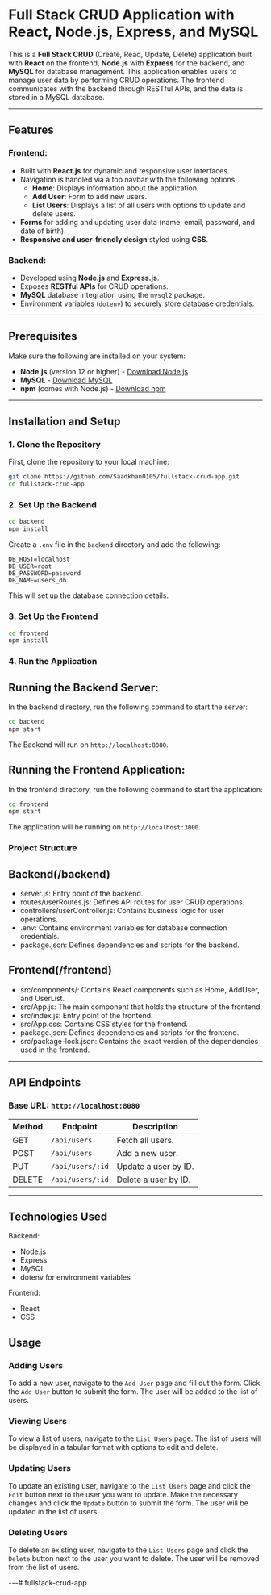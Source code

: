 # Full Stack CRUD Application with React, Node.js, Express, and MySQL

This is a **Full Stack CRUD** (Create, Read, Update, Delete) application built with **React** on the frontend, **Node.js** with **Express** for the backend, and **MySQL** for database management. This application enables users to manage user data by performing CRUD operations. The frontend communicates with the backend through RESTful APIs, and the data is stored in a MySQL database.

---

## Features

### Frontend:
- Built with **React.js** for dynamic and responsive user interfaces.
- Navigation is handled via a top navbar with the following options:
  - **Home**: Displays information about the application.
  - **Add User**: Form to add new users.
  - **List Users**: Displays a list of all users with options to update and delete users.
- **Forms** for adding and updating user data (name, email, password, and date of birth).
- **Responsive and user-friendly design** styled using **CSS**.

### Backend:
- Developed using **Node.js** and **Express.js**.
- Exposes **RESTful APIs** for CRUD operations.
- **MySQL** database integration using the `mysql2` package.
- Environment variables (`dotenv`) to securely store database credentials.

---

## Prerequisites

Make sure the following are installed on your system:

- **Node.js** (version 12 or higher) - [Download Node.js](https://nodejs.org/)
- **MySQL** - [Download MySQL](https://www.mysql.com/)
- **npm** (comes with Node.js) - [Download npm](https://www.npmjs.com/)

---

## Installation and Setup

### 1. Clone the Repository

First, clone the repository to your local machine:

```bash
git clone https://github.com/Saadkhan0105/fullstack-crud-app.git
cd fullstack-crud-app
```
### 2. Set Up the Backend

```bash
cd backend
npm install
```

Create a `.env` file in the `backend` directory and add the following:

```
DB_HOST=localhost
DB_USER=root
DB_PASSWORD=password
DB_NAME=users_db
```

This will set up the database connection details.

### 3. Set Up the Frontend

```bash
cd frontend
npm install
```

### 4. Run the Application

## Running the Backend Server:

In the backend directory, run the following command to start the server:

```bash
cd backend
npm start
```
The Backend will run on `http://localhost:8080`.

## Running the Frontend Application:
In the frontend directory, run the following command to start the application:
```bash
cd frontend
npm start
```

The application will be running on `http://localhost:3000`.

### Project Structure

## Backend(/backend)

- server.js: Entry point of the backend.
- routes/userRoutes.js: Defines API routes for user CRUD operations.
- controllers/userController.js: Contains business logic for user operations.
- .env: Contains environment variables for database connection credentials.
- package.json: Defines dependencies and scripts for the backend.

## Frontend(/frontend)

- src/components/: Contains React components such as Home, AddUser, and UserList.
- src/App.js: The main component that holds the structure of the frontend.
- src/index.js: Entry point of the frontend.
- src/App.css: Contains CSS styles for the frontend.
- package.json: Defines dependencies and scripts for the frontend.
- src/package-lock.json: Contains the exact version of the dependencies used in the frontend.

---
## API Endpoints

### Base URL: `http://localhost:8080`

| Method | Endpoint         | Description              |
|--------|-------------------|--------------------------|
| GET    | `/api/users`      | Fetch all users.         |
| POST   | `/api/users`      | Add a new user.          |
| PUT    | `/api/users/:id`  | Update a user by ID.     |
| DELETE | `/api/users/:id`  | Delete a user by ID.     |

---

## Technologies Used

Backend: 
- Node.js
- Express
- MySQL
- dotenv for environment variables

Frontend:
- React
- CSS

## Usage

### Adding Users

To add a new user, navigate to the `Add User` page and fill out the form. Click the `Add User` button to submit the form. The user will be added to the list of users.

### Viewing Users

To view a list of users, navigate to the `List Users` page. The list of users will be displayed in a tabular format with options to edit and delete.

### Updating Users

To update an existing user, navigate to the `List Users` page and click the `Edit` button next to the user you want to update. Make the necessary changes and click the `Update` button to submit the form. The user will be updated in the list of users.

### Deleting Users

To delete an existing user, navigate to the `List Users` page and click the `Delete` button next to the user you want to delete. The user will be removed from the list of users.

---# fullstack-crud-app
